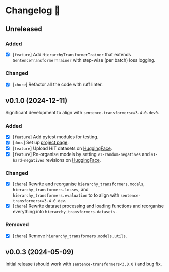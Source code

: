 # Changelog :newspaper:

<!-- Added for new features.
Changed for changes in existing functionality.
Deprecated for soon-to-be removed features.
Removed for now removed features.
Fixed for any bug fixes.
Security in case of vulnerabilities. -->

## Unreleased

### Added

- [X] [`feature`] Add `HierarchyTransformerTrainer` that extends `SentenceTransformerTrainer` with step-wise (per batch) loss logging.

### Changed

- [X] [`chore`] Refactor all the code with ruff linter.

## v0.1.0 (2024-12-11)

Significant development to align with `sentence-transformers>=3.4.0.dev0`.

### Added

- [X] [`feature`] Add pytest modules for testing.
- [X] [`docs`] Set up [project page](https://krr-oxford.github.io/HierarchyTransformers/).
- [X] [`feature`] Upload HiT datasets on [HuggingFace](https://huggingface.co/Hierarchy-Transformers).
- [X] [`feature`] Re-organise models by setting `v1-random-negatives` and `v1-hard-negatives` revisions on [HuggingFace](https://huggingface.co/Hierarchy-Transformers).

### Changed

- [X] [`chore`] Rewrite and reorganise `hierarchy_transformers.models`, `hierarchy_transformers.losses`, and `hierarchy_transformers.evaluation` to to align with `sentence-transformers>=3.4.0.dev`.
- [X] [`chore`] Rewrite dataset processing and loading functions and reorganise everything into `hierarchy_transformers.datasets`.

### Removed

- [X] [`chore`] Remove `hierarchy_transformers.models.utils`.

## v0.0.3 (2024-05-09)

Initial release (should work with `sentence-transformers<3.0.0` ) and bug fix. 
